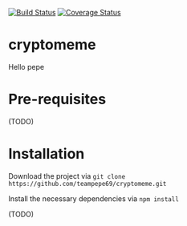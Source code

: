 [![Build Status](https://travis-ci.org/teampepe69/cryptomeme.svg?branch=master)](https://travis-ci.org/teampepe69/cryptomeme)
[![Coverage Status](https://coveralls.io/repos/github/teampepe69/cryptomeme/badge.svg?branch=master)](https://coveralls.io/github/teampepe69/cryptomeme?branch=master)

# cryptomeme

Hello pepe

# Pre-requisites

(TODO)

# Installation

Download the project via `git clone https://github.com/teampepe69/cryptomeme.git`

Install the necessary dependencies via `npm install`

(TODO)

